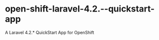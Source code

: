 open-shift-laravel-4.2.--quickstart-app
=======================================

A Laravel 4.2.* QuickStart App for OpenShift
